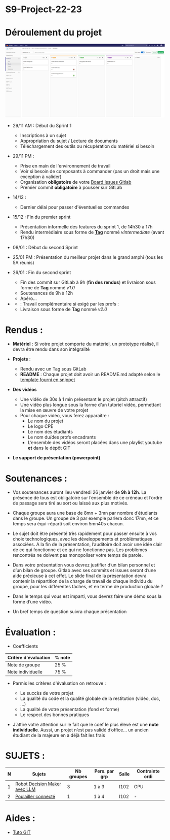 # S9-Project-22-23

# Déroulement du projet

![GitLab Board](https://raw.githubusercontent.com/cpe-majeure-robotique/S9-Project-19-20/master/images/GitLab_Board.png)

- 29/11 AM : Début du Sprint 1
  - Inscriptions à un sujet
  - Appropriation du sujet / Lecture de documents
  - Téléchargement des outils ou récupération du matériel si besoin

- 29/11 PM : 
  - Prise en main de l'environnement de travail
  - Voir si besoin de composants à commander (pas un droit mais une exception à valider)
  - Organisation **obligatoire** de votre [Board Issues Gitlab](https://www.youtube.com/watch?v=CiolDtBIOA0)
  - Premier commit **obligatoire** à pousser sur GitLab

- 14/12 :
  - Dernier délai pour passer d'éventuelles commandes

- 15/12 : Fin du premier sprint
  - Présentation informelle des features du sprint 1, de 14h30 à 17h
  - Rendu intermédiaire sous forme de **[Tag](https://docs.gitlab.com/ee/university/training/topics/tags.html)** nommé *vIntermediate* (avant 17h30) 

- 08/01 : Début du second Sprint

- 25/01 PM : Présentation du meilleur projet dans le grand amphi (tous les 5A réunis) 

- 26/01 : Fin du second sprint
  - Fin des commit sur GitLab à 9h (**fin des rendus**) et livraison sous forme de **Tag** nommé *v1.0*
  - Soutenances de 9h à 12h
  - Apéro...

- + : Travail complémentaire si exigé par les profs :
  - Livraison sous forme de **Tag** nommé *v2.0*


# Rendus : 

- **Matériel** : Si votre projet comporte du matériel, un prototype réalisé, il devra être rendu dans son intégralité

- **Projets** :
  - Rendu avec un Tag sous GitLab
  - **README** : Chaque projet doit avoir un README.md adapté selon le [template fourni en snippet](https://gitlab.com/snippets/1917426)

- **Des vidéos**
  - Une vidéo de 30s à 1 min présentant le projet (pitch attractif)
  - Une vidéo plus longue sous la forme d’un tutoriel vidéo, permettant la mise en œuvre de votre projet
  - Pour chaque vidéo, vous ferez apparaître :
    - Le nom du projet
    - Le logo CPE
    - Le nom des étudiants
    - Le nom du/des profs encadrants
    - L’ensemble des vidéos seront placées dans une playlist youtube **et** dans le dépôt GIT

- **Le support de présentation (powerpoint)**

# Soutenances : 
 
- Vos soutenances auront lieu vendredi 26 janvier de **9h à 12h**. La présence de tous est obligatoire sur l’ensemble de ce créneau et l’ordre de passage sera tiré au sort ou laissé aux plus motivés. 

- Chaque groupe aura une base de 8mn + 3mn par nombre d’étudiants dans le groupe. Un groupe de 3 par exemple parlera donc 17mn, et ce temps sera équi-réparti soit environ 5mn40s chacun.

- Le sujet doit être présenté très rapidement pour passer ensuite à vos choix technologiques, avec les développements et problématiques associées. A la fin de la présentation, l’auditoire doit avoir une idée clair de ce qui fonctionne et ce qui ne fonctionne pas. Les problèmes rencontrés ne doivent pas monopoliser votre temps de parole.

- Dans votre présentation vous devrez justifier d’un bilan personnel et d’un bilan de groupe. Gitlab avec ses commits et issues seront d’une aide précieuse à cet effet. Le slide final de la présentation devra contenir la répartition de la charge de travail de chaque individu du groupe, pour les différentes tâches, et en terme de production globale ? 

- Dans le temps qui vous est imparti, vous devrez faire une démo sous la forme d’une vidéo. 

- Un bref temps de question suivra chaque présentation



# Évaluation : 

- Coefficients

| Critère d'évaluation                  | % note |
| ------------------------------------- | ------ |
| Note de groupe                        | 25 %   |
| Note individuelle                     | 75 %   |

- Parmis les critères d'évaluation on retrouve :
  - Le succès de votre projet
  - La qualité du code et la qualité globale de la restitution (vidéo, doc, ...)
  - La qualité de votre présentation (fond et forme)
  - Le respect des bonnes pratiques 
  
- J’attire votre attention sur le fait que le coef le plus élevé est une **note individuelle**. Aussi, un projet n’est pas validé d’office… un ancien étudiant de la majeure en a déjà fait les frais

# SUJETS :

|N| Sujets                                                    | Nb groupes     | Pers. par grp |   Salle  | Contrainte ordi  |
|-| --------------------------------------------------------- | -------------- | ------------- | -------- | ---------------- |
|1| [Robot Decision Maker avec LLM ](RDM-LLM.md)              |        3       |  1 à 3        |   I102   |  GPU             |
|2| [Poulailler connecté](Cotcot.md)                          |        1       |  1 à 4        |   I102   |       -          |



# Aides :
- [Tuto GIT](https://www.youtube.com/watch?v=gp_k0UVOYMw)
